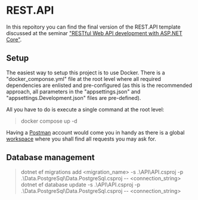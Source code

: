 # REST.API

In this repoitory you can find the final version of the REST.API template discussed at the seminar ["RESTful Web API development with ASP.NET Core"](https://softuni.bg/trainings/3947/restful-web-api-development-with-asp-net-core).

## Setup

The easiest way to setup this project is to use Docker. There is a "docker_componse.yml" file at the root level where all required dependencies are enlisted and pre-configured (as this is the recommended approach, all parameters in the "appsettings.json" and "appsettings.Development.json" files are pre-defined).

All you have to do is execute a single command at the root level:

> docker compose up -d

Having a [Postman](https://www.postman.com) account would come you in handy as there is a global [workspace](https://www.postman.com/galactic-eclipse-520741/workspace/rest-api) where you shall find all requests you may ask for.


## Database management

> dotnet ef migrations add <migration_name> -s .\API\API.csproj -p .\Data.PostgreSql\Data.PostgreSql.csproj -- <connection_string>
> dotnet ef database update -s .\API\API.csproj -p .\Data.PostgreSql\Data.PostgreSql.csproj -- <connection_string>